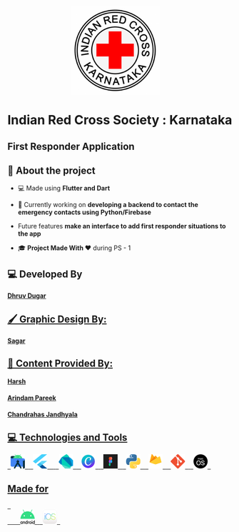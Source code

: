 <p align="center">
<img src="/readme-assets/logo.png" align="center" height="200px" style="padding-right:20px;"> 
<br/>
</p>

# Indian Red Cross Society : Karnataka
## First Responder Application

## 📖 About the project

- 💻 Made using **Flutter and Dart**

- 🌱 Currently working on **developing a backend to contact the emergency contacts using Python/Firebase**

- Future features **make an interface to add first responder situations to the app**

- 🎓 **Project Made With ❤️** during PS - 1


## 💻 Developed By

<h4> <a href="https://github.com/Dhruv-Dugar" target="blank">Dhruv Dugar</h4>

## 🖌 Graphic Design By:

<h4> <a href="https://github.com/SagarK07" target="blank">Sagar</h4> 

## 📔 Content Provided By:

<h4> Harsh
<h4> Arindam Pareek
<h4> Chandrahas Jandhyala

  
## 💻 Technologies and Tools
<p align="left"> 
	<code> <img height="32" width="32" src="readme-assets/androidstudio.png" /> </code>
	<code> <img height="32" width="32" src="readme-assets/flutter.svg" />  </code>
	<code> <img height="32" width="32" src="readme-assets/dart.png" /> </code>
	<code> <img height="32" width="32" src="readme-assets/canva.jpeg" /> </code>
	<code> <img height="32" width="32" src="readme-assets/figma.png" /> </code>
	<code> <img height="32" width="32" src="readme-assets/py.png" /> </code>
	<code> <img height="32" width="32" src="readme-assets/firebase.png" /> </code>
	<code> <img height="32" width="32" src="readme-assets/git.png" /> </code>
	<code> <img height="32" width="32" src="readme-assets/macos.png" /> </code>
</p>


## Made for 

<p align="left">
	<code> 
	<img height="32" width="32" src="readme-assets/android.png" /> </code>
	<code> <img height="32" width="32" src="readme-assets/ios.png" /> </code>
</p>
